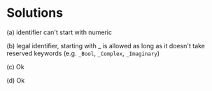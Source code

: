 # Solutions

(a) identifier can't start with numeric

(b) legal identifier, starting with _ is allowed as long as it doesn't take reserved keywords (e.g. `_Bool`, `_Complex`, `_Imaginary`)

(c) Ok

(d) Ok
